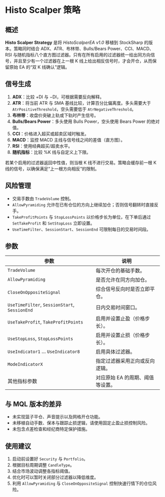 # Histo Scalper 策略

## 概述
**Histo Scalper Strategy** 是将 *HistoScalperEA v1.0* 移植到 StockSharp 的版本。策略同时结合 ADX、ATR、布林带、Bulls/Bears Power、CCI、MACD、RSI 与随机指标八个直方图过滤器。只有在所有启用的过滤器统一给出同方向信号，并且至少有一个过滤器在上一根 K 线上给出相反信号时，才会开仓，从而保留原始 EA 的“双 K 线确认”逻辑。

## 信号生成
1. **ADX**：比较 +DI 与 −DI，可根据需要反向解释。
2. **ATR**：将当前 ATR 与 SMA 基线比较，计算百分比偏离度。多头需要大于 `AtrPositiveThreshold`，空头需要低于 `AtrNegativeThreshold`。
3. **布林带**：收盘价突破上轨或下轨时产生信号。
4. **Bulls/Bears Power**：多头使用 Bulls Power，空头使用 Bears Power 的绝对值。
5. **CCI**：价格进入超买或超卖区域时触发。
6. **MACD**：监控 MACD 主线与信号线之间的差值（直方图）。
7. **RSI**：使用经典超买/超卖水平。
8. **随机指标**：比较 %K 线与自定义上下限。

若某个启用的过滤器返回中性值，则当根 K 线不进行交易。策略会缓存前一根 K 线的信号，以确保满足“上一根方向相反”的限制。

## 风险管理
* 交易手数由 `TradeVolume` 控制。
* `AllowPyramiding` 允许在已有仓位的方向上继续加仓；否则信号翻转时直接反手。
* `TakeProfitPoints` 与 `StopLossPoints` 以价格步长为单位，在下单后通过 `SetTakeProfit` 和 `SetStopLoss` 立即设置。
* `UseTimeFilter`、`SessionStart`、`SessionEnd` 可限制每日的交易时间段。

## 参数
| 参数 | 说明 |
|------|------|
| `TradeVolume` | 每次开仓的基础手数。
| `AllowPyramiding` | 是否允许在同方向加仓。
| `CloseOnOppositeSignal` | 综合信号反向时是否立即平仓。
| `UseTimeFilter`, `SessionStart`, `SessionEnd` | 日内交易时间窗口。
| `UseTakeProfit`, `TakeProfitPoints` | 启用并设置止盈（价格步长）。
| `UseStopLoss`, `StopLossPoints` | 启用并设置止损（价格步长）。
| `UseIndicator1` … `UseIndicator8` | 启用具体过滤器。
| `ModeIndicatorX` | 指定过滤器采用正向或反向逻辑。
| 其他指标参数 | 对应原始 EA 的周期、阈值等设置。

## 与 MQL 版本的差异
* 未实现篮子平仓、声音提示以及网格开仓功能。
* 未移植自动手数、保本与跟踪止损逻辑，请使用固定止盈止损控制风险。
* 未包含点差检查和经纪商特定保护措施。

## 使用建议
1. 启动前设置好 `Security` 与 `Portfolio`。
2. 根据目标周期调整 `CandleType`。
3. 结合市场波动调整各指标阈值。
4. 优化时可以暂时关闭部分过滤器以降低维度。
5. 利用 `AllowPyramiding` 与 `CloseOnOppositeSignal` 控制快速行情下的仓位风险。

